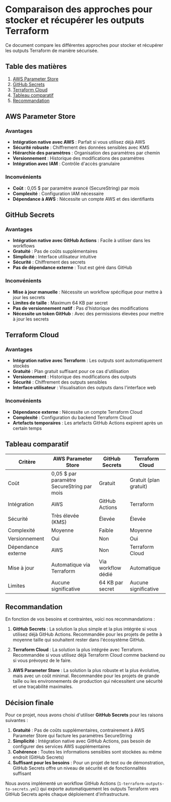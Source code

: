 # Comparaison des approches pour stocker et récupérer les outputs Terraform

Ce document compare les différentes approches pour stocker et récupérer les outputs Terraform de manière sécurisée.

## Table des matières

1. [AWS Parameter Store](#aws-parameter-store)
2. [GitHub Secrets](#github-secrets)
3. [Terraform Cloud](#terraform-cloud)
4. [Tableau comparatif](#tableau-comparatif)
5. [Recommandation](#recommandation)

## AWS Parameter Store

### Avantages
- **Intégration native avec AWS** : Parfait si vous utilisez déjà AWS
- **Sécurité robuste** : Chiffrement des données sensibles avec KMS
- **Hiérarchie des paramètres** : Organisation des paramètres par chemin
- **Versionnement** : Historique des modifications des paramètres
- **Intégration avec IAM** : Contrôle d'accès granulaire

### Inconvénients
- **Coût** : 0,05 $ par paramètre avancé (SecureString) par mois
- **Complexité** : Configuration IAM nécessaire
- **Dépendance à AWS** : Nécessite un compte AWS et des identifiants

## GitHub Secrets

### Avantages
- **Intégration native avec GitHub Actions** : Facile à utiliser dans les workflows
- **Gratuité** : Pas de coûts supplémentaires
- **Simplicité** : Interface utilisateur intuitive
- **Sécurité** : Chiffrement des secrets
- **Pas de dépendance externe** : Tout est géré dans GitHub

### Inconvénients
- **Mise à jour manuelle** : Nécessite un workflow spécifique pour mettre à jour les secrets
- **Limites de taille** : Maximum 64 KB par secret
- **Pas de versionnement natif** : Pas d'historique des modifications
- **Nécessite un token GitHub** : Avec des permissions élevées pour mettre à jour les secrets

## Terraform Cloud

### Avantages
- **Intégration native avec Terraform** : Les outputs sont automatiquement stockés
- **Gratuité** : Plan gratuit suffisant pour ce cas d'utilisation
- **Versionnement** : Historique des modifications des outputs
- **Sécurité** : Chiffrement des outputs sensibles
- **Interface utilisateur** : Visualisation des outputs dans l'interface web

### Inconvénients
- **Dépendance externe** : Nécessite un compte Terraform Cloud
- **Complexité** : Configuration du backend Terraform Cloud
- **Artefacts temporaires** : Les artefacts GitHub Actions expirent après un certain temps

## Tableau comparatif

| Critère | AWS Parameter Store | GitHub Secrets | Terraform Cloud |
|---------|---------------------|----------------|-----------------|
| Coût | 0,05 $ par paramètre SecureString par mois | Gratuit | Gratuit (plan gratuit) |
| Intégration | AWS | GitHub Actions | Terraform |
| Sécurité | Très élevée (KMS) | Élevée | Élevée |
| Complexité | Moyenne | Faible | Moyenne |
| Versionnement | Oui | Non | Oui |
| Dépendance externe | AWS | Non | Terraform Cloud |
| Mise à jour | Automatique via Terraform | Via workflow dédié | Automatique |
| Limites | Aucune significative | 64 KB par secret | Aucune significative |

## Recommandation

En fonction de vos besoins et contraintes, voici nos recommandations :

1. **GitHub Secrets** : La solution la plus simple et la plus intégrée si vous utilisez déjà GitHub Actions. Recommandée pour les projets de petite à moyenne taille qui souhaitent rester dans l'écosystème GitHub.

2. **Terraform Cloud** : La solution la plus intégrée avec Terraform. Recommandée si vous utilisez déjà Terraform Cloud comme backend ou si vous prévoyez de le faire.

3. **AWS Parameter Store** : La solution la plus robuste et la plus évolutive, mais avec un coût minimal. Recommandée pour les projets de grande taille ou les environnements de production qui nécessitent une sécurité et une traçabilité maximales.

## Décision finale

Pour ce projet, nous avons choisi d'utiliser **GitHub Secrets** pour les raisons suivantes :

1. **Gratuité** : Pas de coûts supplémentaires, contrairement à AWS Parameter Store qui facture les paramètres SecureString
2. **Simplicité** : Intégration native avec GitHub Actions, pas besoin de configurer des services AWS supplémentaires
3. **Cohérence** : Toutes les informations sensibles sont stockées au même endroit (GitHub Secrets)
4. **Suffisant pour les besoins** : Pour un projet de test ou de démonstration, GitHub Secrets offre un niveau de sécurité et de fonctionnalités suffisant

Nous avons implémenté un workflow GitHub Actions (`1-terraform-outputs-to-secrets.yml`) qui exporte automatiquement les outputs Terraform vers GitHub Secrets après chaque déploiement d'infrastructure.
